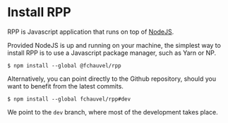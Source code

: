 # Install RPP

RPP is Javascript application that runs on top of
[NodeJS](https://nodejs.org/en/).

Provided NodeJS is up and running on your machine, the simplest way to
install RPP is to use a Javascript package manager, such as Yarn or
NP.

```shell-session {highlight: [1]}
$ npm install --global @fchauvel/rpp
```

Alternatively, you can point directly to the Github repository, should
you want to benefit from the latest commits.

```shell-session {highlight: [1]}
$ npm install --global fchauvel/rpp#dev
```

<note>We point  to the `dev` branch, where most of the
development takes place.</note>
